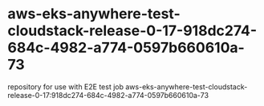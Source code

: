 # aws-eks-anywhere-test-cloudstack-release-0-17-918dc274-684c-4982-a774-0597b660610a-73
repository for use with E2E test job aws-eks-anywhere-test-cloudstack-release-0-17:918dc274-684c-4982-a774-0597b660610a-73
